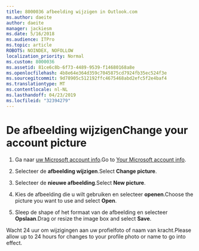 ```yaml
---
title: 8000036 afbeelding wijzigen in Outlook.com
ms.author: daeite
author: daeite
manager: jackiesm
ms.date: 5/16/2018
ms.audience: ITPro
ms.topic: article
ROBOTS: NOINDEX, NOFOLLOW
localization_priority: Normal
ms.custom: 8000036
ms.assetid: 81ce6c8b-6f73-4489-9539-f14680168a8e
ms.openlocfilehash: 4b8e64e364d359c7045875cd7924fb35ec524f3e
ms.sourcegitcommit: 9d78905c512192ffc4675468abd2efc5f2e4baf4
ms.translationtype: MT
ms.contentlocale: nl-NL
ms.lasthandoff: 04/23/2019
ms.locfileid: "32394279"
---
```

# <a name="change-your-account-picture"></a><span data-ttu-id="64d7d-102">De afbeelding wijzigen</span><span class="sxs-lookup"><span data-stu-id="64d7d-102">Change your account picture</span></span>

1. <span data-ttu-id="64d7d-103">Ga naar [uw Microsoft account info](https://go.microsoft.com/fwlink/p/?linkid=860841).</span><span class="sxs-lookup"><span data-stu-id="64d7d-103">Go to [Your Microsoft account info](https://go.microsoft.com/fwlink/p/?linkid=860841).</span></span>
    
2. <span data-ttu-id="64d7d-104">Selecteer de **afbeelding wijzigen**.</span><span class="sxs-lookup"><span data-stu-id="64d7d-104">Select **Change picture**.</span></span> 
    
3. <span data-ttu-id="64d7d-105">Selecteer de **nieuwe afbeelding**.</span><span class="sxs-lookup"><span data-stu-id="64d7d-105">Select **New picture**.</span></span> 
    
4. <span data-ttu-id="64d7d-106">Kies de afbeelding die u wilt gebruiken en selecteer **openen**.</span><span class="sxs-lookup"><span data-stu-id="64d7d-106">Choose the picture you want to use and select **Open**.</span></span> 
    
5. <span data-ttu-id="64d7d-107">Sleep de shape of het formaat van de afbeelding en selecteer **Opslaan**.</span><span class="sxs-lookup"><span data-stu-id="64d7d-107">Drag or resize the image box and select **Save**.</span></span> 
    
<span data-ttu-id="64d7d-108">Wacht 24 uur om wijzigingen aan uw profielfoto of naam van kracht.</span><span class="sxs-lookup"><span data-stu-id="64d7d-108">Please allow up to 24 hours for changes to your profile photo or name to go into effect.</span></span>
  

